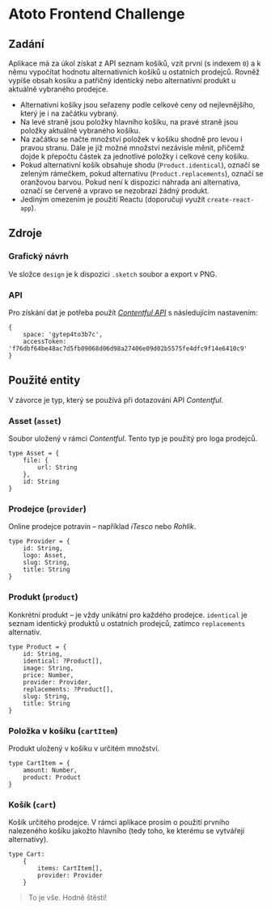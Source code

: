 # Atoto Frontend Challenge
## Zadání
Aplikace má za úkol získat z API seznam košíků, vzít první (s indexem `0`) a k němu vypočítat hodnotu alternativních košíků u ostatních prodejců. Rovněž vypíše obsah kosíku a patřičný identický nebo alternativní produkt u aktuálně vybraného prodejce.

- Alternativní košíky jsou seřazeny podle celkové ceny od nejlevnějšího, který je i na začátku vybraný.
- Na levé straně jsou položky hlavního košíku, na pravé straně jsou položky aktuálně vybraného košíku.
- Na začátku se načte množství položek v košíku shodně pro levou i pravou stranu. Dále je již možné množství nezávisle měnit, přičemž dojde k přepočtu částek za jednotlivé položky i celkové ceny košíku.
- Pokud alternativní košík obsahuje shodu (`Product.identical`), označí se zeleným rámečkem, pokud alternativu (`Product.replacements`), označí se oranžovou barvou. Pokud není k dispozici náhrada ani alternativa, označí se červeně a vpravo se nezobrazí žádný produkt.
- Jediným omezením je použití Reactu (doporučuji využít `create-react-app`).

## Zdroje
### Grafický návrh
Ve složce `design` je k dispozici `.sketch` soubor a export v PNG.

### API
Pro získání dat je potřeba použít [_Contentful API_](https://www.contentful.com/) s následujícím nastavením:

```
{
	space: 'gytep4to3b7c',
	accessToken: 'f76dbf64be48ac7d5fb09068d06d98a27406e09d02b5575fe4dfc9f14e6410c9'
}
```

## Použité entity
V závorce je typ, který se používá při dotazování API _Contentful_.

### Asset (`asset`)
Soubor uložený v rámci _Contentful_. Tento typ je použitý pro loga prodejců.

```
type Asset = {
	file: {
		url: String
	},
	id: String
}
```

### Prodejce (`provider`)
Online prodejce potravin – například _iTesco_ nebo _Rohlík_.

```
type Provider = {
	id: String,
	logo: Asset,
	slug: String,
	title: String
}
```

### Produkt (`product`)
Konkrétní produkt – je vždy unikátní pro každého prodejce. `identical` je seznam identický produktů u ostatních prodejců, zatímco `replacements` alternativ.

```
type Product = {
	id: String,
	identical: ?Product[],
	image: String,
	price: Number,
	provider: Provider,
	replacements: ?Product[],
	slug: String,
	title: String
}
```

### Položka v košíku (`cartItem`)
Produkt uložený v košíku v určitém množství.

```
type CartItem = {
	amount: Number,
	product: Product
}
```

### Košík (`cart`)
Košík určitého prodejce. V rámci aplikace prosím o použití prvního nalezeného košíku jakožto hlavního (tedy toho, ke kterému se vytvářejí alternativy).

```
type Cart: 
	{
		items: CartItem[],
		provider: Provider
	}
```

> To je vše. Hodně štěstí!
